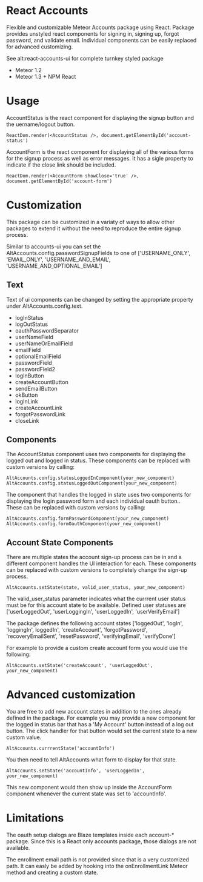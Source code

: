 
# React Accounts 

Flexible and customizable Meteor Accounts package using React.  Package provides unstyled react components for signing in, signing up, forgot password, and validate email.  Individual components can be easily replaced for advanced customizing.

See alt:react-accounts-ui for complete turnkey styled package

* Meteor 1.2
* Meteor 1.3 + NPM React

# Usage

AccountStatus is the react component for displaying the signup button and the uername/logout button.

```
ReactDom.render(<AccountStatus />, document.getElementById('account-status')
```

AccountForm is the react component for displaying all of the various forms for the signup process as well as error messages.  It has a sigle property to indicate if the close link should be included.

```
ReactDom.render(<AccountForm showClose='true' />, document.getElementById('account-form')
```

# Customization

This package can be customized in a variaty of ways to allow other packages to extend it without the need to reproduce the entire signup process.

Similar to accounts-ui you can set the AltAccounts.config.passwordSignupFields to one of ['USERNAME_ONLY', 'EMAIL_ONLY', 'USERNAME_AND_EMAIL', 'USERNAME_AND_OPTIONAL_EMAIL']

## Text

Text of ui components can be changed by setting the appropriate property under AltAccounts.config.text.

* logInStatus
* logOutStatus
* oauthPasswordSeparator
* userNameField
* userNameOrEmailField
* emailField
* optionalEmailField
* passwordField
* passwordField2
* logInButton
* createAccountButton
* sendEmailButton
* okButton
* logInLink
* createAccountLink
* forgotPasswordLink
* closeLink

## Components

The AccountStatus component uses two components for displaying the logged out and logged in status.  These components can be replaced with custom versions by calling:

```
AltAccounts.config.statusLoggedInComponent(your_new_component)
AltAccounts.config.statusLoggedOutComponent(your_new_component)
```

The component that handles the logged in state uses two components for displaying the login password form and each individual oauth button..  These can be replaced with custom versions by calling:


```
AltAccounts.config.formPasswordComponent(your_new_component)
AltAccounts.config.formOauthComponent(your_new_component)
```

## Account State Components

There are multiple states the account sign-up process can be in and a different component handles the UI interaction for each.  These components can be replaced with custom versions to completely change the sign-up process.

```
AltAccounts.setState(state, valid_user_status, your_new_component)
```

The valid_user_status parameter indicates what the currrent user status must be for this account state to be available.  Defined user statuses are ['userLoggedOut', 'userLoggingIn', 'userLoggedIn', 'userVerifyEmail']

The package defines the following account states ['loggedOut', 'logIn', 'loggingIn', loggedIn', 'createAccount', 'forgotPassword', 'recoveryEmailSent', 'resetPassword', 'verifyingEmail', 'verifyDone']

For example to provide a custom create account form you would use the following:

```
AltAccounts.setState('createAccount', 'userLoggedOut', your_new_component)
```

# Advanced customization

You are free to add new account states in addition to the ones already defined in the package.  For example you may provide a new component for the logged in status bar that has a 'My Account' button instead of a log out button.  The click handler for that button would set the current state to a new custom value.

```
AltAccounts.currrentState('accountInfo')
```

You then need to tell AltAccounts what form to display for that state.

```
AltAccounts.setState('accountInfo', 'userLoggedIn', your_new_component)
```

This new component would then show up inside the AccountForm component whenever the current state was set to 'accountInfo'.

# Limitations

The oauth setup dialogs are Blaze templates inside each account-* package.  Since this is a React only accounts package, those dialogs are not available.

The enrollment email path is not provided since that is a very customized path.  It can easly be added by hooking into the onEnrollmentLink Meteor method and creating a custom state.

